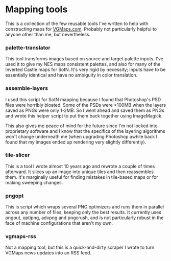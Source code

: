 # Mapping tools

This is a collection of the few reusable tools I've written to help with constructing maps for
[VGMaps.com](http://vgmaps.com). Probably not particularly helpful to anyone other than me, but nevertheless.

### palette-translator
This tool transforms images based on source and target palette inputs. I've used it to give my NES maps consistent
palettes, and also for many of the Inverted Castle maps for SotN. It's very rigid by necessity; inputs have to be
essentially identical and have no ambiguity in color translation.

### assemble-layers
I used this script for SotN mapping because I found that Photoshop's PSD files were horribly bloated. Some of the
PSDs were >100MB when the layers saved as PNGs were only 1-2MB. So I went ahead and saved them as PNGs and wrote
this helper script to put them back together using ImageMagick.

This also gives me peace of mind for the future since I'm not locked into proprietary software and I know that the
specifics of the layering algorithms won't change underneath me (when upgrading Photoshop awhile back I found that
my images ended up rendering very slightly differently).

### tile-slicer
This is a tool I wrote almost 10 years ago and rewrote a couple of times afterward. It slices up an image into
unique tiles and then reassembles them. It's marginally useful for finding mistakes in tile-based maps or for
making sweeping changes.

### pngopt
This is script which wraps several PNG optimizers and runs them in parallel across any number of files, keeping
only the best results. It currently uses pngout, optipng, advpng and pngcrush, and is not particularly robust in
the face of machine configurations that aren't my own.

### vgmaps-rss
Not a mapping tool, but this is a quick-and-dirty scraper I wrote to turn VGMaps news updates into an RSS feed.
